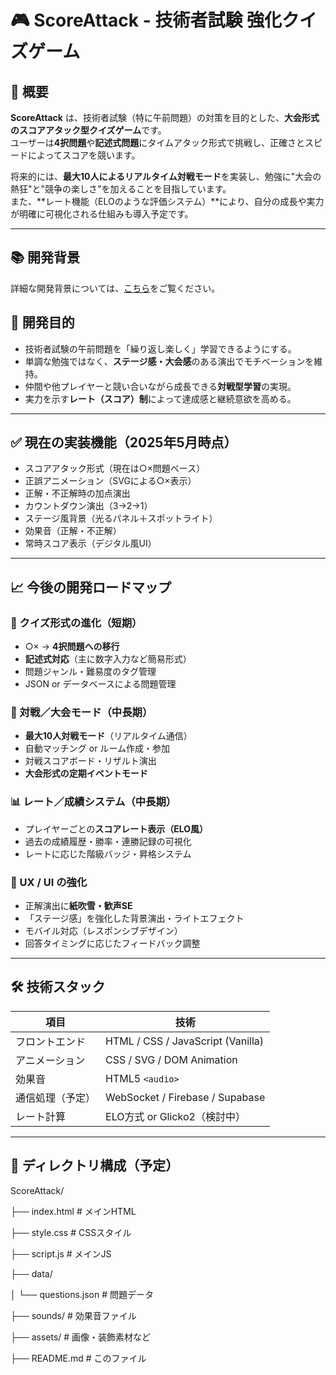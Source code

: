 # 🎮 ScoreAttack - 技術者試験 強化クイズゲーム

## 📌 概要

**ScoreAttack** は、技術者試験（特に午前問題）の対策を目的とした、**大会形式のスコアアタック型クイズゲーム**です。  
ユーザーは**4択問題**や**記述式問題**にタイムアタック形式で挑戦し、正確さとスピードによってスコアを競います。

将来的には、**最大10人によるリアルタイム対戦モード**を実装し、勉強に"大会の熱狂"と"競争の楽しさ"を加えることを目指しています。  
また、**レート機能（ELOのような評価システム）**により、自分の成長や実力が明確に可視化される仕組みも導入予定です。

---

## 📚 開発背景

詳細な開発背景については、[こちら](docs/background.md)をご覧ください。


## 🎯 開発目的

- 技術者試験の午前問題を「繰り返し楽しく」学習できるようにする。
- 単調な勉強ではなく、**ステージ感・大会感**のある演出でモチベーションを維持。
- 仲間や他プレイヤーと競い合いながら成長できる**対戦型学習**の実現。
- 実力を示す**レート（スコア）制**によって達成感と継続意欲を高める。

---

## ✅ 現在の実装機能（2025年5月時点）

- スコアアタック形式（現在は○×問題ベース）
- 正誤アニメーション（SVGによる○×表示）
- 正解・不正解時の加点演出
- カウントダウン演出（3→2→1）
- ステージ風背景（光るパネル＋スポットライト）
- 効果音（正解・不正解）
- 常時スコア表示（デジタル風UI）

---

## 📈 今後の開発ロードマップ

### 🧠 クイズ形式の進化（短期）

- ○× → **4択問題への移行**
- **記述式対応**（主に数字入力など簡易形式）
- 問題ジャンル・難易度のタグ管理
- JSON or データベースによる問題管理

### 🤝 対戦／大会モード（中長期）

- **最大10人対戦モード**（リアルタイム通信）
- 自動マッチング or ルーム作成・参加
- 対戦スコアボード・リザルト演出
- **大会形式の定期イベントモード**

### 📊 レート／成績システム（中長期）

- プレイヤーごとの**スコアレート表示（ELO風）**
- 過去の成績履歴・勝率・連勝記録の可視化
- レートに応じた階級バッジ・昇格システム

### 🌟 UX / UI の強化

- 正解演出に**紙吹雪・歓声SE**
- 「ステージ感」を強化した背景演出・ライトエフェクト
- モバイル対応（レスポンシブデザイン）
- 回答タイミングに応じたフィードバック調整

---

## 🛠 技術スタック

| 項目              | 技術                                  |
|-------------------|---------------------------------------|
| フロントエンド    | HTML / CSS / JavaScript (Vanilla)     |
| アニメーション    | CSS / SVG / DOM Animation             |
| 効果音            | HTML5 `<audio>`                       |
| 通信処理（予定）  | WebSocket / Firebase / Supabase       |
| レート計算        | ELO方式 or Glicko2（検討中）         |

---

## 📁 ディレクトリ構成（予定）

ScoreAttack/

├── index.html # メインHTML

├── style.css # CSSスタイル

├── script.js # メインJS

├── data/

│ └── questions.json # 問題データ

├── sounds/ # 効果音ファイル

├── assets/ # 画像・装飾素材など

├── README.md # このファイル